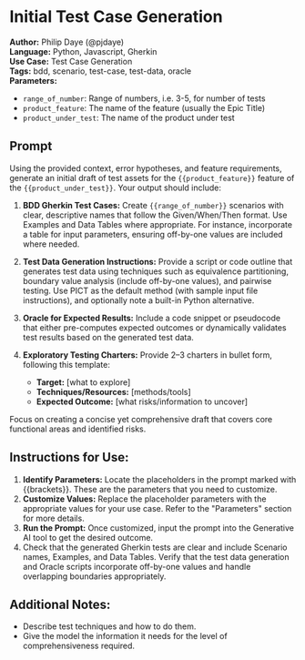 # Initial Test Case Generation

**Author:** Philip Daye (@pjdaye)  
**Language:** Python, Javascript, Gherkin  
**Use Case:** Test Case Generation  
**Tags:** bdd, scenario, test-case, test-data, oracle  
**Parameters:**  

- `range_of_number`: Range of numbers, i.e. 3-5, for number of tests
- `product_feature`: The name of the feature (usually the Epic Title)
- `product_under_test`: The name of the product under test

## Prompt

Using the provided context, error hypotheses, and feature requirements, generate an initial draft of test assets for the `{{product_feature}}` feature of the `{{product_under_test}}`. Your output should include:

1. **BDD Gherkin Test Cases:** Create `{{range_of_number}}` scenarios with clear, descriptive names that follow the Given/When/Then format. Use Examples and Data Tables where appropriate. For instance, incorporate a table for input parameters, ensuring off-by-one values are included where needed.

2. **Test Data Generation Instructions:** Provide a script or code outline that generates test data using techniques such as equivalence partitioning, boundary value analysis (include off-by-one values), and pairwise testing. Use PICT as the default method (with sample input file instructions), and optionally note a built-in Python alternative.

3. **Oracle for Expected Results:** Include a code snippet or pseudocode that either pre-computes expected outcomes or dynamically validates test results based on the generated test data.

4. **Exploratory Testing Charters:** Provide 2–3 charters in bullet form, following this template:
    - **Target:** [what to explore]
    - **Techniques/Resources:** [methods/tools]
    - **Expected Outcome:** [what risks/information to uncover]

Focus on creating a concise yet comprehensive draft that covers core functional areas and identified risks.

## **Instructions for Use:**

1. **Identify Parameters:** Locate the placeholders in the prompt marked with {{brackets}}. These are the parameters that you need to customize.
2. **Customize Values:** Replace the placeholder parameters with the appropriate values for your use case. Refer to the "Parameters" section for more details.
3. **Run the Prompt:** Once customized, input the prompt into the Generative AI tool to get the desired outcome.
4. Check that the generated Gherkin tests are clear and include Scenario names, Examples, and Data Tables. Verify that the test data generation and Oracle scripts incorporate off-by-one values and handle overlapping boundaries appropriately.

## **Additional Notes:**

- Describe test techniques and how to do them.
- Give the model the information it needs for the level of comprehensiveness required.
